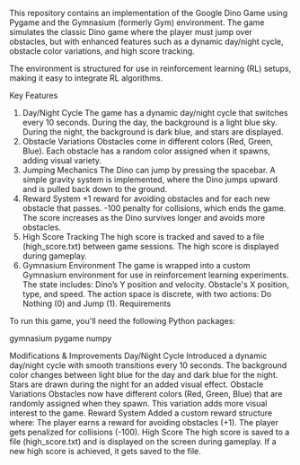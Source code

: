 This repository contains an implementation of the Google Dino Game using Pygame and the Gymnasium (formerly Gym) environment. The game simulates the classic Dino game where the player must jump over obstacles, but with enhanced features such as a dynamic day/night cycle, obstacle color variations, and high score tracking.

The environment is structured for use in reinforcement learning (RL) setups, making it easy to integrate RL algorithms.

Key Features
1. Day/Night Cycle
The game has a dynamic day/night cycle that switches every 10 seconds.
During the day, the background is a light blue sky.
During the night, the background is dark blue, and stars are displayed.
2. Obstacle Variations
Obstacles come in different colors (Red, Green, Blue).
Each obstacle has a random color assigned when it spawns, adding visual variety.
3. Jumping Mechanics
The Dino can jump by pressing the spacebar.
A simple gravity system is implemented, where the Dino jumps upward and is pulled back down to the ground.
4. Reward System
+1 reward for avoiding obstacles and for each new obstacle that passes.
-100 penalty for collisions, which ends the game.
The score increases as the Dino survives longer and avoids more obstacles.
5. High Score Tracking
The high score is tracked and saved to a file (high_score.txt) between game sessions.
The high score is displayed during gameplay.
6. Gymnasium Environment
The game is wrapped into a custom Gymnasium environment for use in reinforcement learning experiments.
The state includes:
Dino’s Y position and velocity.
Obstacle's X position, type, and speed.
The action space is discrete, with two actions: Do Nothing (0) and Jump (1).
Requirements

To run this game, you'll need the following Python packages:

gymnasium
pygame
numpy

Modifications & Improvements
Day/Night Cycle
Introduced a dynamic day/night cycle with smooth transitions every 10 seconds.
The background color changes between light blue for the day and dark blue for the night.
Stars are drawn during the night for an added visual effect.
Obstacle Variations
Obstacles now have different colors (Red, Green, Blue) that are randomly assigned when they spawn.
This variation adds more visual interest to the game.
Reward System
Added a custom reward structure where:
The player earns a reward for avoiding obstacles (+1).
The player gets penalized for collisions (-100).
High Score
The high score is saved to a file (high_score.txt) and is displayed on the screen during gameplay.
If a new high score is achieved, it gets saved to the file.
